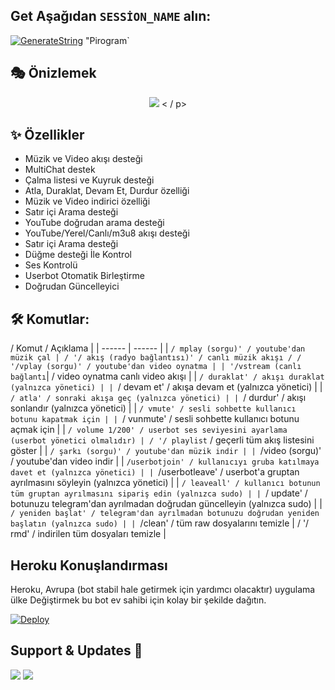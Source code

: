 

## Get Aşağıdan `SESSİON_NAME` alın:

[![GenerateString](https://img.shields.io/badge/repl.it-generateString-yellowgreen)](https://replit.com/@levinalab/StringSession#main.py ) "Pirogram`

## 🎭 Önizlemek
<p align="center">
  <img src="https://telegra.ph/file/b8c1461bcbbad5664aa48.png ">
< / p>

## ✨ Özellikler
- Müzik ve Video akışı desteği
- MultiChat destek
- Çalma listesi ve Kuyruk desteği
- Atla, Duraklat, Devam Et, Durdur özelliği
- Müzik ve Video indirici özelliği
- Satır içi Arama desteği
- YouTube doğrudan arama desteği
- YouTube/Yerel/Canlı/m3u8 akışı desteği
- Satır içi Arama desteği
- Düğme desteği İle Kontrol
- Ses Kontrolü
- Userbot Otomatik Birleştirme
- Doğrudan Güncelleyici

## 🛠 Komutlar:
/ Komut / Açıklama |
| ------ | ------ |
| `/ mplay (sorgu)' / youtube'dan müzik çal |
/ '/ akış (radyo bağlantısı)' / canlı müzik akışı /
/ '/vplay (sorgu)' / youtube'dan video oynatma |
| '/vstream (canlı bağlantı`| / video oynatma canlı video akışı |
| `/ duraklat' / akışı duraklat (yalnızca yönetici) |
| `/ devam et' / akışa devam et (yalnızca yönetici) |
| `/ atla' / sonraki akışa geç (yalnızca yönetici) |
| `/ durdur' / akışı sonlandır (yalnızca yönetici) |
| `/ vmute' / sesli sohbette kullanıcı botunu kapatmak için |
| `/ vunmute' / sesli sohbette kullanıcı botunu açmak için |
| `/ volume 1/200' / userbot ses seviyesini ayarlama (userbot yönetici olmalıdır) |
/ '/ playlist` / geçerli tüm akış listesini göster |
| `/ şarkı (sorgu)' / youtube'dan müzik indir |
| `/video (sorgu)' / youtube'dan video indir |
| `/userbotjoin' / kullanıcıyı gruba katılmaya davet et (yalnızca yönetici) |
| `/userbotleave' / userbot'a gruptan ayrılmasını söyleyin (yalnızca yönetici) |
| `/ leaveall' / kullanıcı botunun tüm gruptan ayrılmasını sipariş edin (yalnızca sudo) |
| `/ update' / botunuzu telegram'dan ayrılmadan doğrudan güncelleyin (yalnızca sudo) |
| `/ yeniden başlat' / telegram'dan ayrılmadan botunuzu doğrudan yeniden başlatın (yalnızca sudo) |
| `/clean' / tüm raw dosyalarını temizle |
/ '/ rmd' / indirilen tüm dosyaları temizle |
## Heroku Konuşlandırması #
Heroku, Avrupa (bot stabil hale getirmek için yardımcı olacaktır) uygulama ülke Değiştirmek bu bot ev sahibi için kolay bir şekilde dağıtın.

[![Deploy](https://www.herokucdn.com/deploy/button.svg)](https://heroku.com/deploy?template=//github.com/Aliyevdii/Nexusvidoemusic)

## Support & Updates 🎑
<a href="https://t.me/Nexus_Bots"><img src="https://img.shields.io/badge/Join-Group%20Support-blue.svg?style=for-the-badge&logo=Telegram"></a> <a href="https://t.me/Nexus_Bots"><img src="https://img.shields.io/badge/Join-Updates%20Channel-blue.svg?style=for-the-badge&logo=Telegram"></a>
